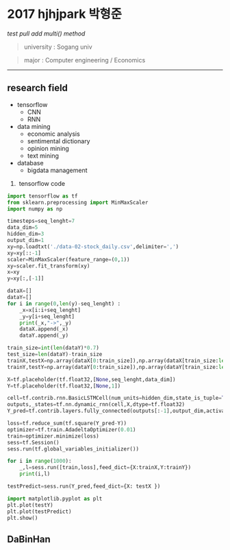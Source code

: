 # 2017 hjhjpark 박형준
*test pull*
*add multi() method*
> university : Sogang univ

> major : Computer engineering / Economics

----

## research field

* tensorflow
  * CNN
  * RNN
* data mining
  * economic analysis
  * sentimental dictionary
  * opinion mining
  * text mining
* database
  * bigdata management
  
1.  tensorflow code
```python
import tensorflow as tf
from sklearn.preprocessing import MinMaxScaler
import numpy as np

timesteps=seq_lenght=7
data_dim=5
hidden_dim=3
output_dim=1
xy=np.loadtxt('./data-02-stock_daily.csv',delimiter=',')
xy=xy[::-1]
scaler=MinMaxScaler(feature_range=(0,1))
xy=scaler.fit_transform(xy)
x=xy
y=xy[:,[-1]]

dataX=[]
dataY=[]
for i in range(0,len(y)-seq_lenght) :
    _x=x[i:i+seq_lenght]
    _y=y[i+seq_lenght]
    print(_x,"->",_y)
    dataX.append(_x)
    dataY.append(_y)

train_size=int(len(dataY)*0.7)
test_size=len(dataY)-train_size
trainX,testX=np.array(dataX[0:train_size]),np.array(dataX[train_size:len(dataX)])
trainY,testY=np.array(dataY[0:train_size]),np.array(dataY[train_size:len(dataY)])

X=tf.placeholder(tf.float32,[None,seq_lenght,data_dim])
Y=tf.placeholder(tf.float32,[None,1])

cell=tf.contrib.rnn.BasicLSTMCell(num_units=hidden_dim,state_is_tuple=True)
outputs,_states=tf.nn.dynamic_rnn(cell,X,dtype=tf.float32)
Y_pred=tf.contrib.layers.fully_connected(outputs[:-1],output_dim,activation_fn=None)

loss=tf.reduce_sum(tf.square(Y_pred-Y))
optimizer=tf.train.AdadeltaOptimizer(0.01)
train=optimizer.minimize(loss)
sess=tf.Session()
sess.run(tf.global_variables_initializer())

for i in range(1000):
    _,l=sess.run([train,loss],feed_dict={X:trainX,Y:trainY})
    print(i,l)

testPredict=sess.run(Y_pred,feed_dict={X: testX })

import matplotlib.pyplot as plt
plt.plot(testY)
plt.plot(testPredict)
plt.show()
```
## DaBinHan
